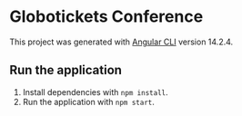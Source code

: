 # Globotickets Conference

This project was generated with [Angular CLI](https://github.com/angular/angular-cli) version 14.2.4.
## Run the application

1. Install dependencies with `npm install`.
2. Run the application with `npm start`.